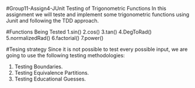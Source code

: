 #Group11-Assign4-JUnit Testing of Trigonometric Functions
In this assignment we will teste and implement some trigonometric functions using Junit and following the TDD approach.

#Functions Being Tested
1.sin()
2.cos()
3.tan()
4.DegToRad()
5.normalizedRad()
6.factorial()
7.power()

#Tesing strategy
Since it is not possible to test every possible input, we are going to use the following testing methodologies: 
1. Testing Boundaries.
2. Testing Equivalence Partitions.
3. Testing Educational Guesses.
